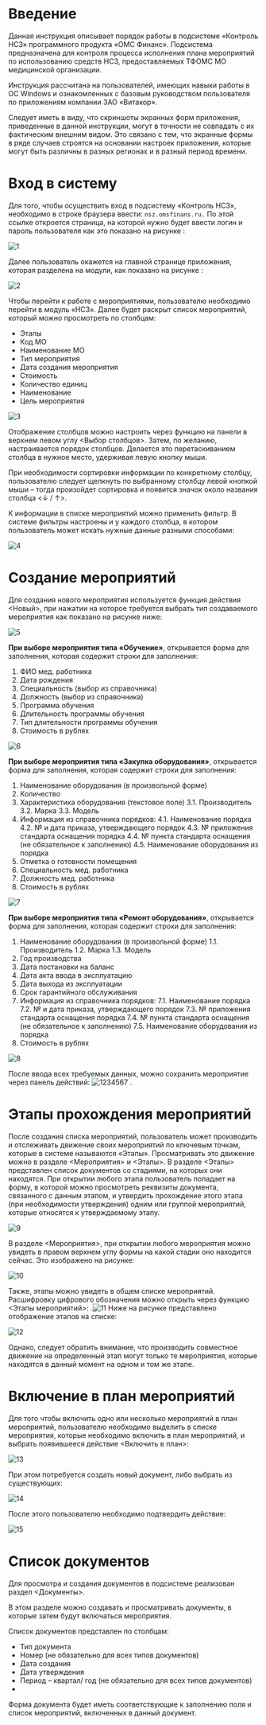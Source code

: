 <!-- TITLE: Порядок настройки данных для работы в подсистеме «Контроль НСЗ» -->
<!-- SUBTITLE: Рабочая инструкция пользователя -->

# Введение

Данная инструкция описывает порядок работы в подсистеме «Контроль НСЗ» программного продукта «ОМС Финанс».
Подсистема предназначена для контроля процесса исполнения плана мероприятий по использованию средств НСЗ, предоставляемых ТФОМС МО медицинской организации.

Инструкция рассчитана на пользователей, имеющих навыки работы в ОС Windows и ознакомленных с базовым руководством пользователя по приложениям компании ЗАО «Витакор».

Следует иметь в виду, что скриншоты экранных форм приложения, приведенные в данной инструкции, могут в точности не совпадать с их фактическим внешним видом. Это связано с тем, что экранные формы в ряде случаев строятся на основании настроек приложения, которые могут быть различны в разных регионах и в разный период времени.

# Вход в систему

Для того, чтобы осуществить вход в подсистему «Контроль НСЗ», необходимо в строке браузера ввести: ```nsz.omsfinans.ru.```
По этой ссылке откроется страница, на которой нужно будет ввести логин и пароль пользователя как это показано на рисунке :

![1](/uploads/006/1.png "1")

Далее пользователь окажется на главной странице приложения, которая разделена на модули, как показано на рисунке :

![2](/uploads/006/2.png "2")

Чтобы перейти к работе с мероприятиями, пользователю необходимо перейти в модуль «НСЗ».
Далее будет раскрыт список мероприятий, который можно просмотреть по столбцам:
* 	Этапы
* 	Код МО
* 	Наименование МО
*  Тип мероприятия 
* 	Дата создания мероприятия
* 	Стоимость
* 	Количество единиц
* 	Наименование
* 	Цель мероприятия

![3](/uploads/006/3.png "3")

Отображение столбцов можно настроить через функцию на панели в верхнем левом углу <Выбор столбцов>. Затем, по желанию, настраивается порядок столбцов. Делается это перетаскиванием столбца в нужное место, удерживая левую кнопку мыши.

При необходимости сортировки информации по конкретному столбцу, пользователю следует щелкнуть по выбранному столбцу левой кнопкой мыши – тогда произойдет сортировка и появится значок около названия столбца <↓ / ↑>.

К информации в списке мероприятий можно применить фильтр. В системе фильтры настроены и у каждого столбца, в котором пользователь может искать нужные данные разными способами:

   ![4](/uploads/006/4.png "4")

# Создание мероприятий

Для создания нового мероприятия используется функция действия <Новый>, при нажатии на которое требуется выбрать тип создаваемого мероприятия как показано на рисунке ниже:

   ![5](/uploads/006/5.png "5")


**При выборе мероприятия типа «Обучение»**, открывается форма для заполнения, которая содержит строки для заполнения:
1.	ФИО мед. работника
2.	Дата рождения
3.	Специальность (выбор из справочника)
4.	Должность (выбор из справочника)
5.	Программа обучения 
6.	Длительность программы обучения
7.	Тип длительности программы обучения
8.	Стоимость в рублях

![6](/uploads/006/6.png "6")

**При выборе мероприятия типа «Закупка оборудования»**, открывается форма для заполнения, которая содержит строки для заполнения:
1.	Наименование оборудования (в произвольной форме)
2.	Количество
3.	Характеристика оборудования (текстовое поле)
    3.1.	Производитель
    3.2.	Марка
    3.3.	Модель
4.	Информация из справочника порядков:
    4.1.	Наименование порядка
    4.2.	№ и дата приказа, утверждающего порядок
    4.3.	№ приложения стандарта оснащения порядка
    4.4.	№ пункта стандарта оснащения (не обязательное к заполнению)
    4.5.	Наименование оборудования из порядка
5.	Отметка о готовности помещения
6.	Специальность мед. работника
7.	Должность мед. работника
8.	Стоимость в рублях

![7](/uploads/006/7.png "7")

**При выборе мероприятия типа «Ремонт оборудования»**, открывается форма для заполнения, которая содержит строки для заполнения:
1.	Наименование оборудования (в произвольной форме)
      1.1.	Производитель
      1.2.	Марка
      1.3.	Модель
2.	Год производства
3.	Дата постановки на баланс
4.	Дата акта ввода в эксплуатацию
5.	Дата выхода из эксплуатации
6.	Срок гарантийного обслуживания
7.	Информация из справочника порядков:
     7.1.	Наименование порядка
     7.2.	№ и дата приказа, утверждающего порядок
     7.3.	№ приложения стандарта оснащения порядка
     7.4.	№ пункта стандарта оснащения (не обязательное к заполнению)
     7.5.	Наименование оборудования из порядка
8.	Стоимость в рублях

![8](/uploads/006/8.png "8")

После ввода всех требуемых данных, можно сохранить мероприятие через панель действий: ![1234567](/uploads/000001/1234567.jpg "1234567") .
# Этапы прохождения мероприятий

После создания списка мероприятий, пользователь может производить и отслеживать движение своих мероприятий по ключевым точкам, которые в системе называются «Этапы». Просматривать это движение можно в разделе <Мероприятия> и <Этапы>.
В разделе <Этапы> представлен список документов со стадиями, на которых они находятся. При открытии любого этапа пользователь попадает на форму, в которой можно просмотреть реквизиты документа, связанного с данным этапом, и утвердить прохождение этого этапа (при необходимости утверждения) одним или группой мероприятий, которые относятся к утверждаемому этапу.

![9](/uploads/006/9.png "9")

В разделе <Мероприятия>, при открытии любого мероприятия можно увидеть в правом верхнем углу формы на какой стадии оно находится сейчас. Это изображено на рисунке:

![10](/uploads/006/10.png "10")

Также, этапы можно увидеть в общем списке мероприятий. Расшифровку цифрового обозначения можно открыть через функцию 
<Этапы мероприятий>: .![11](/uploads/006/11.png "11")  Ниже на рисунке представлено отображение этапов на списке:

![12](/uploads/006/12.png "12")

Однако, следует обратить внимание, что производить совместное движение на определенный этап могут только те мероприятия, которые находятся в данный момент на одном и том же этапе.
# Включение в план мероприятий

Для того чтобы включить одно или несколько мероприятий в план мероприятий, пользователю необходимо выделить в списке мероприятия, которые необходимо включить в план мероприятий, и выбрать появившееся действие <Включить в план>:

![13](/uploads/006/13.png "13")

При этом потребуется создать новый документ, либо выбрать из существующих:

![14](/uploads/006/14.png "14")

После этого пользователю необходимо подтвердить действие:

![15](/uploads/006/15.png "15")

# Список документов

Для просмотра и создания документов в подсистеме реализован раздел <Документы>.

В этом разделе можно создавать и просматривать документы, в которые затем будут включаться мероприятия.

Список документов представлен по столбцам:
* 	Тип документа
* 	Номер (не обязательно для всех типов документов)
* 	Дата создания
*  Дата утверждения
* 	Период – квартал/ год (не обязательно для всех типов документов)
* 	
Форма документа будет иметь соответствующие к заполнению поля и список мероприятий, включенных в данный документ.
